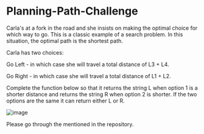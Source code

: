 # Planning-Path-Challenge
Carla's at a fork in the road and she insists on making the optimal choice for which way to go. This is a classic example of a search problem. In this situation, the optimal path is the shortest path.

Carla has two choices:

Go Left - in which case she will travel a total distance of L3 + L4.

Go Right - in which case she will travel a total distance of L1 + L2.

Complete the function below so that it returns the string L when option 1 is a shorter distance and returns the string R when option 2 is shorter. If the two options are the same it can return either L or R.

![image](https://user-images.githubusercontent.com/101028751/190992992-e5b7ab69-d8e6-43fa-9514-88c6b0ef6e86.png)


Please go through the mentioned in the repository.
